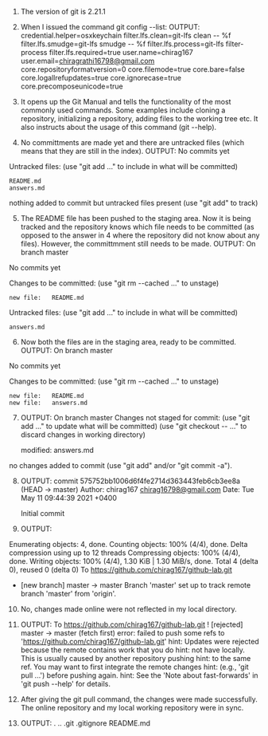 1) The version of git is 2.21.1

2) When I issued the command git config --list:
OUTPUT:
credential.helper=osxkeychain
filter.lfs.clean=git-lfs clean -- %f
filter.lfs.smudge=git-lfs smudge -- %f
filter.lfs.process=git-lfs filter-process
filter.lfs.required=true
user.name=chirag167
user.email=chiragrathi16798@gmail.com
core.repositoryformatversion=0
core.filemode=true
core.bare=false
core.logallrefupdates=true
core.ignorecase=true
core.precomposeunicode=true

3) It opens up the Git Manual and tells the functionality of the most commonly used commands. Some examples include cloning a repository, initializing a repository, adding files to the working tree etc. It also instructs about the usage of this command (git --help).

4) No committments are made yet and there are untracked files (which means that they are still in the index).
OUTPUT:
No commits yet

Untracked files:
  (use "git add <file>..." to include in what will be committed)

	README.md
	answers.md

nothing added to commit but untracked files present (use "git add" to track)

5) The README file has been pushed to the staging area. Now it is being tracked and the repository knows which file needs to be committed (as opposed to the answer in 4 where the repository did not know about any files). However, the committmment still needs to be made.
OUTPUT:
On branch master

No commits yet

Changes to be committed:
  (use "git rm --cached <file>..." to unstage)

	new file:   README.md

Untracked files:
  (use "git add <file>..." to include in what will be committed)

	answers.md

6) Now both the files are in the staging area, ready to be committed.
OUTPUT:
On branch master

No commits yet

Changes to be committed:
  (use "git rm --cached <file>..." to unstage)

	new file:   README.md
	new file:   answers.md

7) OUTPUT:
On branch master
Changes not staged for commit:
  (use "git add <file>..." to update what will be committed)
  (use "git checkout -- <file>..." to discard changes in working directory)

	modified:   answers.md

no changes added to commit (use "git add" and/or "git commit -a").

8) OUTPUT:
commit 575752bb1006d6f4fe2714d363443feb6cb3ee8a (HEAD -> master)
Author: chirag167 <chirag16798@gmail.com>
Date:   Tue May 11 09:44:39 2021 +0400

    Initial commit

9) OUTPUT: 

Enumerating objects: 4, done.
Counting objects: 100% (4/4), done.
Delta compression using up to 12 threads
Compressing objects: 100% (4/4), done.
Writing objects: 100% (4/4), 1.30 KiB | 1.30 MiB/s, done.
Total 4 (delta 0), reused 0 (delta 0)
To https://github.com/chirag167/github-lab.git
 * [new branch]      master -> master
Branch 'master' set up to track remote branch 'master' from 'origin'.

10) No, changes made online were not reflected in my local directory.

11) OUTPUT:
To https://github.com/chirag167/github-lab.git
 ! [rejected]        master -> master (fetch first)
error: failed to push some refs to 'https://github.com/chirag167/github-lab.git'
hint: Updates were rejected because the remote contains work that you do
hint: not have locally. This is usually caused by another repository pushing
hint: to the same ref. You may want to first integrate the remote changes
hint: (e.g., 'git pull ...') before pushing again.
hint: See the 'Note about fast-forwards' in 'git push --help' for details.

12) After giving the git pull command, the changes were made successfully. The online repository and my local working repository were in sync.

13) OUTPUT:
.		..		.git		.gitignore	README.md








